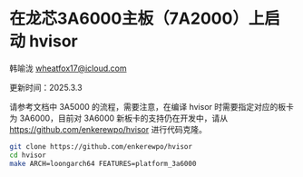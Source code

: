 # 在龙芯3A6000主板（7A2000）上启动 hvisor

韩喻泷 <wheatfox17@icloud.com>

更新时间：2025.3.3

请参考文档中 3A5000 的流程，需要注意，在编译 hvisor 时需要指定对应的板卡为 3A6000，目前对 3A6000 新板卡的支持仍在开发中，请从 <https://github.com/enkerewpo/hvisor> 进行代码克隆。

```bash
git clone https://github.com/enkerewpo/hvisor
cd hvisor
make ARCH=loongarch64 FEATURES=platform_3a6000
```